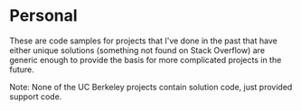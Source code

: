 # Personal
These are code samples for projects that I've done in the past that have either unique solutions (something not found on Stack Overflow)
are generic enough to provide the basis for more complicated projects in the future. 

Note: None of the UC Berkeley projects contain solution code, just provided support code. 
